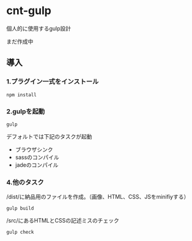 # cnt-gulp

個人的に使用するgulp設計

まだ作成中

## 導入

### 1.プラグイン一式をインストール

```
npm install
```

### 2.gulpを起動

```
gulp
```
デフォルトでは下記のタスクが起動
- ブラウザシンク
- sassのコンパイル
- jadeのコンパイル

### 4.他のタスク

/dist/に納品用のファイルを作成。（画像、HTML、CSS、JSをminifiyする）

```
gulp build
```

/src/にあるHTMLとCSSの記述ミスのチェック

```
gulp check
```
